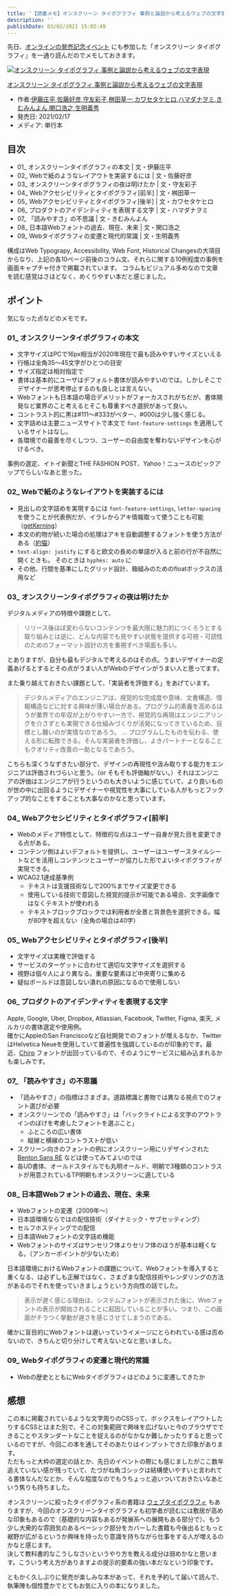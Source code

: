 ```yaml
---
title: '【読書メモ】オンスクリーン タイポグラフィ 事例と論説から考えるウェブの文字表現'
description: ''
publishDate: 03/02/2021 15:05:49
---
```

<p>先日、<a href="https://jtk.hatenablog.com/entry/2021/02/25/232601">オンラインの発売記念イベント</a> にも参加した「オンスクリーン タイポグラフィ」を一通り読んだのでメモしておきます。</p>

<p><div class="hatena-asin-detail"><a href="https://www.amazon.co.jp/exec/obidos/ASIN/4802512074/hatena-blog-22/"><img src="https://m.media-amazon.com/images/I/41-wP9MZkTL.jpg" class="hatena-asin-detail-image" alt="オンスクリーン タイポグラフィ 事例と論説から考えるウェブの文字表現" title="オンスクリーン タイポグラフィ 事例と論説から考えるウェブの文字表現"></a><div class="hatena-asin-detail-info"><p class="hatena-asin-detail-title"><a href="https://www.amazon.co.jp/exec/obidos/ASIN/4802512074/hatena-blog-22/">オンスクリーン タイポグラフィ 事例と論説から考えるウェブの文字表現</a></p><ul><li><span class="hatena-asin-detail-label">作者:</span><a href="http://d.hatena.ne.jp/keyword/%B0%CB%C6%A3%BE%B1%CA%BF" class="keyword">伊藤庄平</a>,<a href="http://d.hatena.ne.jp/keyword/%BA%B4%C6%A3%B9%A5%C9%A7" class="keyword">佐藤好彦</a>,<a href="http://d.hatena.ne.jp/keyword/%BC%E9%CD%A7%BA%CC%BB%D2" class="keyword">守友彩子</a>,<a href="http://d.hatena.ne.jp/keyword/%CB%F1%C5%C4%C1%F0%B0%EC" class="keyword">桝田草一</a>,<a href="http://d.hatena.ne.jp/keyword/%A5%AB%A5%EF%A5%BB%A5%BF%A5%B1%A5%D2%A5%ED" class="keyword">カワセタケヒロ</a>,<a href="http://d.hatena.ne.jp/keyword/%A5%CF%A5%DE%A5%C0%A5%CA%A5%F2%A5%DF" class="keyword">ハマダナヲミ</a>,<a href="http://d.hatena.ne.jp/keyword/%A4%AD%A4%E0%A4%DF%A4%F3%A4%E8%A4%F3" class="keyword">きむみんよん</a>,<a href="http://d.hatena.ne.jp/keyword/%B4%D8%B8%FD%B9%C0%C7%B7" class="keyword">関口浩之</a>,<a href="http://d.hatena.ne.jp/keyword/%C0%B8%CC%C0%B5%C1%BD%A8" class="keyword">生明義秀</a></li><li><span class="hatena-asin-detail-label">発売日:</span> 2021/02/17</li><li><span class="hatena-asin-detail-label">メディア:</span> 単行本</li></ul></div><div class="hatena-asin-detail-foot"></div></div></p>

<h2>目次</h2>

<ul>
<li>01_ オンスクリーンタイポグラフィの本文 | 文・伊藤庄平</li>
<li>02_ Webで紙のようなレイアウトを実装するには | 文・佐藤好彦</li>
<li>03_ オンスクリーンタイポグラフィの夜は明けたか | 文・守友彩子</li>
<li>04_ Webアクセシビリティとタイポグラフィ[前半] | 文・桝田草一</li>
<li>05_ Webアクセシビリティとタイポグラフィ[後半] | 文・カワセタケヒロ</li>
<li>06_ プロダクトのアイデンティティを表現する文字 | 文・ハマダナヲミ</li>
<li>07_ 「読みやすさ」の不思議 | 文・きむみんよん</li>
<li>08_ 日本語Webフォントの過去、現在、未来 | 文・関口浩之</li>
<li>09_ Webタイポグラフィの変遷と現代的常識 | 文・生明義秀</li>
</ul>


<p>構成はWeb Typograpy, Accessibility, Web Font, Historical Changesの大項目からなり、上記の各10ページ前後のコラム文、それらに関する10例程度の事例を画面キャプチャ付きで掲載されています。
コラムもビジュアル多めなので文章を読む感覚はさほどなく、めくりやすい本だと感じました。</p>

<h2>ポイント</h2>

<p>気になった点などのメモです。</p>

<h3>01_ オンスクリーンタイポグラフィの本文</h3>

<ul>
<li>文字サイズはPCで16px相当が2020年現在で最も読みやすいサイズといえる</li>
<li>行帳は全角35〜45文字がひとつの目安</li>
<li>サイズ指定は相対指定で</li>
<li>書体は基本的にユーザはデフォルト書体が読みやすいのでは。しかしそこでデザイナーが思考停止するのも良しとは言えない。</li>
<li>Webフォントも日本語の場合デメリットがフォーカスされがちだが、書体開発など業界のこと考えるとそこも尊重すべき選択があって良い。</li>
<li>コントラスト的に黒は#111〜#333がベター、#000は少し強く感じる。</li>
<li>文字詰めは主要ニュースサイトで本文で <code>font-feature-settings</code> を適用しているサイトはなし。</li>
<li>各環境での最善を尽くしつつ、ユーザーの自由度を奪わないデザインを心がけるべき。</li>
</ul>


<p>事例の選定、イトイ新聞とTHE FASHION POST、Yahoo！ニュースのピックアップでらしいなあと思った。</p>

<h3>02_ Webで紙のようなレイアウトを実装するには</h3>

<ul>
<li>見出しの文字詰めを実現するには <code>font-feature-settings</code>, <code>letter-spacing</code> を使うことが代表例だが、イラレからアキ情報取って使うことも可能（<a href="https://github.com/yoshihik0/getKerning">getKerning</a>）</li>
<li>本文の約物が続いた場合の処理はアキを自動調整するフォントを使う方法がある（<a href="https://tama-san.com/yakucalt-font/">約猫</a>）</li>
<li><code>text-align: justify</code> にすると欧文の長めの単語が入ると前の行が不自然に開くときも。 そのときは <code>hyphes: auto</code> に</li>
<li>その他、行間を基準にしたグリッド設計、箱組みのためのfloatボックスの活用など</li>
</ul>


<h3>03_ オンスクリーンタイポグラフィの夜は明けたか</h3>

<p>デジタルメディアの特徴や課題として、</p>

<blockquote><p>リリース後ほぼ変わらないコンテンツを最大限に魅力的につくろうとする取り組みとは逆に、どんな内容でも見やすい状態を提供する可視・可読性のためのフォーマット設計の方を重視すべき場面も多い。</p></blockquote>

<p>とありますが、自分も最もデジタルで考えるのはその点。うまいデザイナーの定義あげるとするとその点がうまい人がWebのデザインがうまい人と思ってます。</p>

<p>また乗り越えておきたい課題として、「実装者を評価する」をあげています。</p>

<blockquote><p>デジタルメディアのエンジニアは、視覚的な完成度や意味、文書構造、情報構造などに対する興味が薄い場合がある。プログラム的素養を高めるほうが業界での年収が上がりやすい一方で、視覚的な再現はエンジニアリングを介さずとも実現できる仕組みづくりが活発になってきているため、目標とし難いのが実情なのであろう。
...
プログラムしたものを伝わる、使える形に転換できる。そんな実装者を評価し、よきパートナーとなることもクオリティ改善の一助となるであろう。</p></blockquote>

<p>こちらも深くうなずきたい部分で、デザインの再現性や汲み取りする能力をエンジニアは評価されづらいと思う。（or そもそも評価軸がない。）それはエンジニアの評価はエンジニアが行うというのも大きいように感じていて、より良いものが世の中に出回るようにデザイナーや視覚性を大事にしている人がもっとフックアップ的なことをすることも大事なのかなと思っています。</p>

<h3>04_ Webアクセシビリティとタイポグラフィ[前半]</h3>

<ul>
<li>Webのメディア特性として、特徴的な点はユーザー自身が見た目を変更できる点がある。</li>
<li>コンテンツ側はよいデフォルトを提供し、ユーザーはユーザースタイルシートなどを活用しコンテンツとユーザーが協力した形でよいタイポグラフィが実現できる。</li>
<li>WCAG2.1達成基準例

<ul>
<li>テキストは支援技術なしで200%までサイズ変更できる</li>
<li>使用している技術で意図した視覚的提示が可能である場合、文字画像ではなくテキストが使われる</li>
<li>テキストブロックブロックでは利用者が全景と背景色を選択できる。幅が80字を超えない（全角の場合は40字）</li>
</ul>
</li>
</ul>


<h3>05_ Webアクセシビリティとタイポグラフィ[後半]</h3>

<ul>
<li>文字サイズは実機で評価する</li>
<li>サービスのターゲットに合わせて適切な文字サイズを選択する</li>
<li>視野は個々人により異なる。重要な要素ほど中央寄りに集める</li>
<li>疑似ボールドは意図しない潰れの原因になるので使用しない</li>
</ul>


<h3>06_ プロダクトのアイデンティティを表現する文字</h3>

<p>Apple, Google, Uber, Dropbox, Atlassian, Facebook, Twitter, Figma, 楽天, メルカリの書体選定や使用例。<br />
確かにAppleのSan Franciscoなど自社開発でのフォントが増えるなか、TwitterはHelvetica Neueを使用していて普遍性を強調しているのが印象的です。最近、<a href="https://about.twitter.com/en/who-we-are/brand-toolkit">Chirp</a> フォントが出回っているので、そのようにサービスに組み込まれるかも楽しみです。</p>

<h3>07_ 「読みやすさ」の不思議</h3>

<ul>
<li>「読みやすさ」の指標はさまざま。道路標識と書物では異なる視点でのフォント選びが必要</li>
<li>オンスクリーンでの「読みやすさ」は「バックライトによる文字のアウトラインのぼけを考慮したフォントを選ぶこと」

<ul>
<li>ふところの広い書体</li>
<li>縦線と横線のコントラストが低い</li>
</ul>
</li>
<li>スクリーン向きのフォントの例にオンスクリーン用にリデザインされた <a href="https://fontsinuse.com/typefaces/7607/benton-sans-re">Benton Sans RE</a> などは使ってみてよいのでは</li>
<li>各UD書体、オールドスタイルでも丸明オールド、明朝で3種類のコントラストが用意されているTP明朝もオンスクリーンに適している</li>
</ul>


<h3>08_ 日本語Webフォントの過去、現在、未来</h3>

<ul>
<li>Webフォントの変遷（2009年〜）</li>
<li>日本語環境ならではの配信技術（ダイナミック・サブセッティング）</li>
<li>セルフホスティングでの配信</li>
<li>日本語Webフォントの文字詰め機能</li>
<li>Webフォントのサイズはサンセリフ体よりセリフ体のほうが基本は軽くなる。（アンカーポイントが少ないため）</li>
</ul>


<p>日本語環境におけるWebフォントの課題について、Webフォントを導入すると重くなる、は必ずしも正解ではなく、さまざまな配信技術やレンダリングの方法があるのでそれを使っていきましょうという方向性の話でした。</p>

<blockquote><p>表示が遅く感じる理由は、システムフォントが表示された後に、Webフォントの表示が開始されることに起因していることが多い。つまり、この画面がチラつく挙動が遅さを感じさせてしまうのである。</p></blockquote>

<p>確かに盲目的にWebフォントは遅いっていうイメージにとらわれている感は否めないので、きちんと切り分けして考えないとなと思いました。</p>

<h3>09_ Webタイポグラフィの変遷と現代的常識</h3>

<ul>
<li>Webの歴史とともにWebタイポグラフィはどのように変遷してきたか</li>
</ul>


<h2>感想</h2>

<p>この本に掲載されているような文字周りのCSSって、ボックスをレイアウトしたりするCSSとはまた別で、そこの対象範囲で興味を広げないと今のブラウザでできることやスタンダートなことを捉えるのがなかなか難しかったりすると思っているのですが、今回この本を通してそのあたりはインプットできた印象があります。<br />
ただもっと大枠の選定の話とか、先日のイベントの際にも感じましたがここ数年追えていない感が残っていて、たづがね角ゴシックは結構使いやすいと言われてる書体なんだなとか、そんな程度なのでもうちょっと追いついておきたいなあという焦りも持ちました。</p>

<p>オンスクリーンに絞ったタイポグラフィ系の書籍は <a href="https://jtk.hatenablog.com/entry/2020/09/21/181357">ウェブタイポグラフィ</a> もありますが、今回のオンスクリーンタイポグラフィも初学者が読むには敷居が高めな印象もあるので（基礎的な内容もあるが発展系への展開もある部分で）、もう少し大衆的な雰囲気のあるベーシック部分をカバーした書籍も今後出るともっと裾野が広がるというか興味を持ったり意識を持ちながら仕事をする人が増えるのかなと感じます。<br />
決して教科書的なこうしなさいというやり方を教える成分は弱めかなと思います。こういう考え方がありますよの提示的要素の強い本だなという印象です。</p>

<p>ともかく久しぶりに発売が楽しみな本があって、それを予約して届いて読んで、執筆陣も個性豊かでとてもお気に入りの本になりました。</p>

